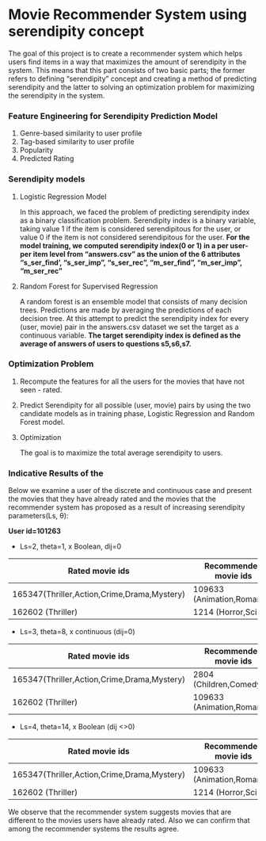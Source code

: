 # Movie Recommender System using serendipity concept
The goal of this project is to create a recommender system which helps users find items in a way that maximizes the amount of serendipity in the system. This means that this part consists of two basic parts; the former refers to defining “serendipity” concept and creating a method of predicting serendipity and the latter to solving an optimization problem for maximizing the serendipity in the system.

### Feature Engineering for Serendipity Prediction Model

1. Genre-based similarity to user profile
2. Tag-based similarity to user profile
3. Popularity
4. Predicted Rating

### Serendipity models
1. Logistic Regression Model

   In this approach, we faced the problem of predicting serendipity index as a binary classification problem. Serendipity index is a binary variable, taking value 1 if the item is    considered serendipitous for the user, or value 0 if the item is not considered serendipitous for the user. 
   **For the model training, we computed serendipity index(0 or 1) in a per user-per item level from “answers.csv” as the union of the 6 attributes “s_ser_find’, “s_ser_imp”,        “s_ser_rec”, “m_ser_find”, “m_ser_imp”, “m_ser_rec”**

2. Random Forest for Supervised Regression

   A random forest is an ensemble model that consists of many decision trees. Predictions are made by averaging the predictions of each decision tree. At this attempt to predict      the serendipity index for every (user, movie) pair in the answers.csv dataset we set the target as a continuous variable. 
   **The target serendipity index is defined as the average of answers of users to questions s5,s6,s7.**


### Optimization Problem

1. Recompute the features for all the users for the movies that have not seen - rated.
2. Predict Serendipity for all possible (user, movie) pairs by using the two candidate models as in training phase, Logistic Regression and Random Forest model.
3. Optimization

   The goal is to maximize the total average serendipity to users.
   
 ### Indicative Results of the 
 
Below we examine a user of the discrete and continuous case and present the movies that they have already rated and the movies that the recommender system has proposed as a result of increasing serendipity parameters(Ls, θ):

**User id=101263**

* Ls=2, theta=1, x Boolean, dij=0

| Rated movie ids | Recommended movie ids |
| ------ | ------ |
| 165347(Thriller,Action,Crime,Drama,Mystery) | 109633 (Animation,Romance) |
| 162602 (Thriller) | 1214 (Horror,Sci-Fi) |

* Ls=3, theta=8, x continuous (dij=0)

| Rated movie ids | Recommended movie ids |
|---|---|
| 165347(Thriller,Action,Crime,Drama,Mystery) | 2804 (Children,Comedy) |
| 162602 (Thriller) | 109633 (Animation,Romance) |

* Ls=4, theta=14, x Boolean (dij <>0)

| Rated movie ids | Recommended movie ids |
|---|---|
| 165347(Thriller,Action,Crime,Drama,Mystery) | 109633 (Animation,Romance) |
| 162602 (Thriller) | 1214 (Horror,Sci-Fi) |


We observe that the recommender system suggests movies that are different to the movies users have already rated. Also we can confirm that among the recommender systems the results agree. 
